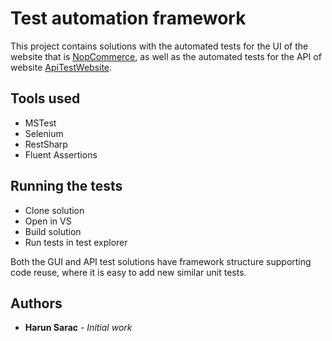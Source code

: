 # Test automation framework

This project contains solutions with the automated tests for the UI of the website that is [NopCommerce](https://demo.nopcommerce.com/), as well as the automated tests for the API of website [ApiTestWebsite](https://www.appsloveworld.com/sample-rest-api-url-for-testing-with-authentication).

## Tools used
* MSTest
* Selenium
* RestSharp
* Fluent Assertions


## Running the tests

* Clone solution
* Open in VS
* Build solution
* Run tests in test explorer

Both the GUI and API test solutions have framework structure supporting code reuse, where it is easy to add new similar unit tests.

## Authors

* **Harun Sarac** - *Initial work* 

